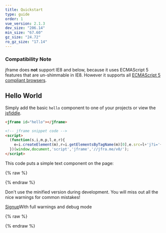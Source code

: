 ```yaml
---
title: Quickstart
type: guide
order: 1
vue_version: 2.1.3
dev_size: "206.14"
min_size: "67.60"
gz_size: "24.72"
ro_gz_size: "17.14"
---
```


### Compatibility Note

jframe does **not** support IE8 and below, because it uses ECMAScript 5 features that are un-shimmable in IE8. However it supports all [ECMAScript 5 compliant browsers](http://caniuse.com/#feat=es5).

## Hello World

Simply add the basic `hello` component to one of your projects or view the [jsfiddle](https://jsfiddle.net/jframe/hvnx6p0q/).

``` html
<jframe id="hello"></jframe>

<!-- jframe snippet code -->
<script>
  (function(s,i,m,p,l,e,r){
    e=i.createElement(m),r=i.getElementsByTagName(m)[0],e.src=l+'j?i='+[].map.call(i.querySelectorAll(p),function(f){return f.id})+'',r.parentNode.insertBefore(e,r);
  })(window,document,'script','jframe','//jfra.me/v0/');
</script>
```
This code puts a simple text component on the page:

{% raw %}
<div class="demo">
  <jframe id="hello"></jframe>
</div>
{% endraw %}

<p class="tip">Don't use the minified version during development. You will miss out all the nice warnings for common mistakes!</p>

<div id="downloads">
  <a class="button" href="https://jframe.io/auth/signup">Signup</a><span class="light info">With full warnings and debug mode</span>
</div>

{% raw %}
<script>
  (function(s,i,m,p,l,e,r){
    e=i.createElement(m),r=i.getElementsByTagName(m)[0],e.src=l+'j?i='+[].map.call(i.querySelectorAll(p),function(f){return f.id})+'',r.parentNode.insertBefore(e,r);
  })(window,document,'script','jframe','//jfra.me/v0/');
</script>
{% endraw %}
